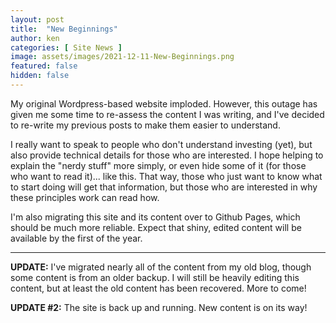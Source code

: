 ```yaml
---
layout: post
title:  "New Beginnings"
author: ken
categories: [ Site News ]
image: assets/images/2021-12-11-New-Beginnings.png
featured: false
hidden: false
---
```


My original Wordpress-based website imploded. However, this outage has given me some time to re-assess the content I was writing, and I've decided to re-write my previous posts to make them easier to understand.  

I really want to speak to people who don't understand investing (yet), but also provide technical details for those who are interested.  I hope helping to explain the "nerdy stuff" more simply, or even hide some of it (for those who want to read it)... <span class="spoiler">like this.</span>  That way, those who just want to know what to start doing will get that information, but those who are interested in why these principles work can read how.    

I'm also migrating this site and its content over to Github Pages, which should be much more reliable. Expect that shiny, edited content will be available by the first of the year.

-------

**UPDATE:** I've migrated nearly all of the content from my old blog, though some content is from an older backup.  I will still be heavily editing this content, but at least the old content has been recovered.  More to come!

**UPDATE #2:** The site is back up and running.  New content is on its way!

